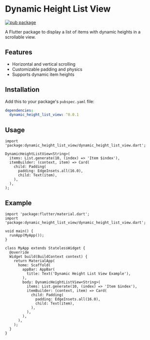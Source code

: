 # Dynamic Height List View

[![pub package](https://img.shields.io/pub/v/dynamic_height_list_view.svg)](https://pub.dev/packages/dynamic_height_list_view)

A Flutter package to display a list of items with dynamic heights in a scrollable view.

## Features

- Horizontal and vertical scrolling
- Customizable padding and physics
- Supports dynamic item heights

## Installation

Add this to your package's `pubspec.yaml` file:

```yaml
dependencies:
  dynamic_height_list_view: ^0.0.1
```

## Usage

```
import 'package:dynamic_height_list_view/dynamic_height_list_view.dart';

DynamicHeightListView<String>(
  items: List.generate(10, (index) => 'Item $index'),
  itemBuilder: (context, item) => Card(
    child: Padding(
      padding: EdgeInsets.all(16.0),
      child: Text(item),
    ),
  ),
);
```

## Example

```
import 'package:flutter/material.dart';
import 'package:dynamic_height_list_view/dynamic_height_list_view.dart';

void main() {
  runApp(MyApp());
}

class MyApp extends StatelessWidget {
  @override
  Widget build(BuildContext context) {
    return MaterialApp(
      home: Scaffold(
        appBar: AppBar(
          title: Text('Dynamic Height List View Example'),
        ),
        body: DynamicHeightListView<String>(
          items: List.generate(10, (index) => 'Item $index'),
          itemBuilder: (context, item) => Card(
            child: Padding(
              padding: EdgeInsets.all(16.0),
              child: Text(item),
            ),
          ),
        ),
      ),
    );
  }
}
```